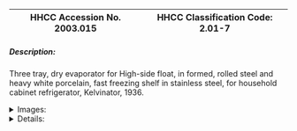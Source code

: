 | **HHCC Accession No. 2003.015** |**HHCC Classification Code:  2.01-7**|
| ----------- | ----------- |
##### Description:
Three tray, dry evaporator for High-side float, in formed, rolled steel and heavy white porcelain, fast freezing shelf in stainless steel, for household cabinet refrigerator, Kelvinator, 1936.


<details>
	<summary>Images:</summary>
<div class="gallery gallery-wrapper--full" contenteditable="false" data-is-empty="false" data-translation="Add images" data-columns="6">
<figure class="gallery__item"><a href="#DOMAIN_NAME#gallery/2.01-7.jpg" data-size="768x512"><img src="#DOMAIN_NAME#gallery/2.01-7-thumbnail.jpg" alt=""></a></figure>
</div>
</details>


<details>
	<summary>Details:</summary>

##### Group:
2.01 Refrigerating and Air Conditioning Evaporators - Household

##### Make:
Kelvinator

##### Manufacturer:
Klelvinator of Canada, London Ont.

##### Model:


##### Serial No.:


##### Size:
5x 14x 14'h

##### Weight:
18 lbs

##### Circa:
1935

##### Rating:
Rare snapshot in time, an example of a short-lived materials and construction technique, education, demonstration and research quality

##### Patent Date/Number:


##### Provenance:
From York County (York Region) Ontario, once a rich agricultural hinterlands, attracting early settlement in the last years of the 18th century. Located on the north slopes of the Oak Ridges Moraine, within 20 miles of Toronto, the County would also attract early ex-urban development, to be come a wealthy market place for the emerging household and consumer technologies of the early and mid 20th century. 

This artifact was discovered in the 1950's in the used stock of T. H. Oliver, Refrigeration and Electric Sales and Service, Aurora, Ontario, an early worker in the field of agricultural, commercial and consumer technology.

##### Type and Design:
Fabricated in formed and rolled steel sheet, to form refrigerant passages and twin suction line accumulators, this was an advanced design concept for the mid 1930's It offered high heat transfer to meet new performance standards and consumer interests.
 
The stainless steel fast freezing shelf was ahead of its times, as well as being ahead of the manufacturing and materials know-how of the period. The cooling unit was subject to rapid deterioration due to corrosion, as this specimen illustrates.

##### Construction:


##### Material:


##### Special Features:


##### Accessories:


##### Capacities:


##### Performance Characteristics:


##### Operation:


##### Control and Regulation:


##### Targeted Market Segment:


##### Consumer Acceptance:


##### Merchandising:
Kelvinator was anxious to promote the frozen food side of a growing consumer interest in new tastes and the conveniences of promoted by modernity. With a fast freezing, direct contact shelf, closed back and evaporator door (not included) this cooling unit was promoted as the gate way to the future (see Kelvinator promotional material of the period)

##### Market Price:


##### Technological Significance:
See Technological Significance documentation for THOC-HVACR 014. Like specimen 014, this historical artifact of the Canadian HVACR industry is a remarkable icon of its time, marking a dramatic change in engineering, manufacturing and styling, as the industry geared up to move well beyond its embryonic development years of the 1920's.

##### Industrial Significance:
The offering was a significant attempt by Kelvinator and the Canadian refrigeration industry to improve system, cooling and thermodynamic efficiencies, reduce manufacturing costs by investing in new materials, construction and manufacturing technologies, as well as to capture a second market interest in frozen foods.

##### Socio-economic Significance:


##### Socio-cultural Significance:


##### Donor:
G. Leslie Oliver, The T. H. Oliver HVACR Collection

##### HHCC Storage Location:


##### Tracking:


##### Bibliographic References:


##### Notes:


##### Related Reports:

</details>
